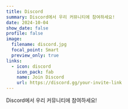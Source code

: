 ```yaml
---
title: Discord
summary: Discord에서 우리 커뮤니티에 참여하세요!
date: 2024-10-04
show_date: false
profile: false
image:
  filename: discord.jpg
  focal_point: Smart
  preview_only: true
links:
  - icon: discord
    icon_pack: fab
    name: Join Discord
    url: https://discord.gg/your-invite-link
---
```


Discord에서 우리 커뮤니티에 참여하세요!